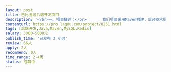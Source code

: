 ```yaml
---                
layout: post       
title: 巴比番薯后端开发项目           
description: '</br>一、项目描述：</br>       我们项目采用Maven构建，后台技术框架为SSM，目前网站基本框架搭建完成，需要对系统进行相关的优化。本次优化主要是对注册流程、会员中心相关功能、元宝结算、吐槽和系统通知功能的优化完善，提供工程源代码，原开发人员提供指导和协助，已经实现的功能和效果可访问www.babifanshu.com。</br>二、主要功能点：</br> 工程源代码编写，更新，合并；测试，打包和部署我们有专人负责。</br>三、可参考产品：</br> 可以参考www.babifanshu.com和我们的原型设计；</br>四、实现功能点：</br>     1、移动端自动识别：服务器自动识别移动端，并切换到m域名；</br>     2、注册流程优化：1、选择账号类型（个人账号、服务商用户）；2、注册的时候只需要提供用户名、密码和验证码。</br>      另外，在用户登录的时候会有两次判断，首先判断用户名和密码是否正确，然后判断不同类型的用户跳转到哪一个会员中心，普通会员跳转到meber/usrer；服务商用户跳转到service。</br>      3、个人用户资料及认证：消息，设置，账号，吐槽，元宝，签到红包等；</br>      4、服务商用户资料及认证：消息，设置，账号，吐槽、财务、应用等；</br>      5、元宝功能优化：元宝的获得，记录，交易和结算，需要分个人用户和服务商用户；个人用户之间无法进行元宝的划转，个人用户与服务商用户之间可以进行划转。 </br>      6、吐槽功能的优化和完善：用户可以在登录状态下，就服务商或者服务商旗下的提供的服务进行吐槽与交流，本质上就是对服务商的服务进行投诉和吐槽。</br>      7、消息：1、网站公告：是指系统发布的公告，通知等内容的时候，将相关信息推送到用户的网站公告分类中；2、系统通知：用户资料的变更，元宝数量的变化等需要向用户发送相关变动的信息；（首页中动态模块的数据来源）</br>五、人员要求：</br> 1.五年以上java开发经验，熟悉spring、spring MVC，redis等开发框架；</br> 2.熟悉掌握J2EE规范和JSP， Servlet，JDBC、HTML5应用开发；</br> 3.具有企业级应用WEB系统研发经验优先，熟练使用maven等工具；</br> 4.熟悉MySQL等关系型数据库，有数据库设计经验。</br>'     
contenturl: https://pro.lagou.com/project/8251.html      
tags: [后端开发,Java,Maven,MySQL,Redis]            
salary: 3000-5000元          
publish_time: '已发布 3 小时'         
review: 66人                   
apply: 2人                   
recommend: 0人                   
time_range: 2-4周              
status: 招募中                  
---                 
```

